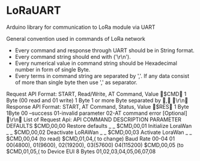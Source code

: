 # LoRaUART
Arduino library for communication to LoRa module via UART

General convention used in commands of LoRa network<br>
<ul>
<li>Every command and response through UART should be in String format.</li>
<li>Every command string should end with <CR-LF> ('\r\n').</li>
<li>Every numerical value in command string should be Hexadecimal number in form of single
Byte.</li>
<li>Every terms in command string are separated by ','. If any data consist of more than single
byte then use ',' as separator.</li>
</ul>
Request API Format:
START, Read/Write, AT Command, Value <CR-LF>
􀍞$CMD􀍟 1 Byte
(00 read and 01
write)
1 Byte 1 or more Byte
separated by 􀍚,􀍛
􀍞\r\n􀍟
Response API Format:
START, AT Command, Status, Value <CR-LF>
􀍞$RES􀍟 1 Byte 1Byte
00 –success
01-invalid
parameter
02-AT command
error
[Optional] 􀍞\r\n􀍟
List of Request Api:
API COMMAND DESCRIPTION PARAMETER DEFAULTS
$CMD,00,00<CR-LF> Restore defaults _ _
$CMD,00,01<CR-LF> Initialize LoraWan _ _
$CMD,00,02<CR-LF> Deactivate
LoRAWan
_ _
$CMD,00,03<CR-LF> Activate LoraWan _ _
$CMD,00,04<CR-LF> (to read)
$CMD,01,04,<val><CR-LF>( to
change)
Baud Rate 00-04 01
00(4800), 01(9600),
02(19200), 03(57600)
04(115200)
$CMD,00,05<CR-LF> (to
$CMD,01,05,<val><CR-LF>( to
Device EUI 8 Bytes 01,02,03,04,05,06,07,08
